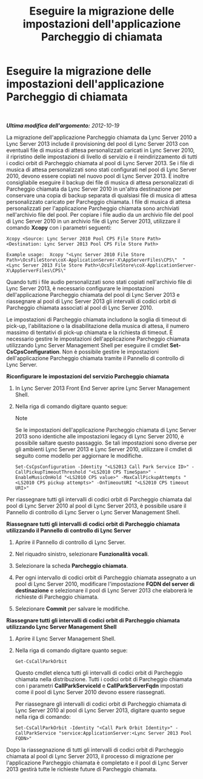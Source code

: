 ﻿---
title: Eseguire la migrazione delle impostazioni dell'applicazione Parcheggio di chiamata
TOCTitle: Eseguire la migrazione delle impostazioni dell'applicazione Parcheggio di chiamata
ms:assetid: 23b192d2-93ec-42a8-b175-b6ed502a2c35
ms:mtpsurl: https://technet.microsoft.com/it-it/library/JJ687993(v=OCS.15)
ms:contentKeyID: 49887478
ms.date: 08/24/2015
mtps_version: v=OCS.15
ms.translationtype: HT
---

# Eseguire la migrazione delle impostazioni dell'applicazione Parcheggio di chiamata

 

_**Ultima modifica dell'argomento:** 2012-10-19_

La migrazione dell'applicazione Parcheggio chiamata da Lync Server 2010 a Lync Server 2013 include il provisioning del pool di Lync Server 2013 con eventuali file di musica di attesa personalizzati caricati in Lync Server 2010, il ripristino delle impostazioni di livello di servizio e il reindirizzamento di tutti i codici orbit di Parcheggio chiamata al pool di Lync Server 2013. Se i file di musica di attesa personalizzati sono stati configurati nel pool di Lync Server 2010, devono essere copiati nel nuovo pool di Lync Server 2013. È inoltre consigliabile eseguire il backup dei file di musica di attesa personalizzati di Parcheggio chiamata da Lync Server 2010 in un'altra destinazione per conservare una copia di backup separata di qualsiasi file di musica di attesa personalizzato caricato per Parcheggio chiamata. I file di musica di attesa personalizzati per l'applicazione Parcheggio chiamata sono archiviati nell'archivio file del pool. Per copiare i file audio da un archivio file del pool di Lync Server 2010 in un archivio file di Lync Server 2013, utilizzare il comando **Xcopy** con i parametri seguenti:

```
Xcopy <Source: Lync Server 2010 Pool CPS File Store Path> <Destination: Lync Server 2013 Pool CPS File Store Path>
```
```
Example usage:  Xcopy "<Lync Server 2010 File Store Path>\OcsFileStore\coX-ApplicationServer-X\AppServerFiles\CPS\"  "<Lync Server 2013 File Store Path>\OcsFileStore\coX-ApplicationServer-X\AppServerFiles\CPS\" 
```

Quando tutti i file audio personalizzati sono stati copiati nell'archivio file di Lync Server 2013, è necessario configurare le impostazioni dell'applicazione Parcheggio chiamata del pool di Lync Server 2013 e riassegnare al pool di Lync Server 2013 gli intervalli di codici orbit di Parcheggio chiamata associati al pool di Lync Server 2010.

Le impostazioni di Parcheggio chiamata includono la soglia di timeout di pick-up, l'abilitazione o la disabilitazione della musica di attesa, il numero massimo di tentativi di pick-up chiamata e la richiesta di timeout. È necessario gestire le impostazioni dell'applicazione Parcheggio chiamata utilizzando Lync Server Management Shell per eseguire il cmdlet **Set-CsCpsConfiguration**. Non è possibile gestire le impostazioni dell'applicazione Parcheggio chiamata tramite il Pannello di controllo di Lync Server.

**Riconfigurare le impostazioni del servizio Parcheggio chiamata**

1.  In Lync Server 2013 Front End Server aprire Lync Server Management Shell.

2.  Nella riga di comando digitare quanto segue:
    

    > [!NOTE]
    > Se le impostazioni dell'applicazione Parcheggio chiamata di Lync Server 2013 sono identiche alle impostazioni legacy di Lync Server 2010, è possibile saltare questo passaggio. Se tali impostazioni sono diverse per gli ambienti Lync Server 2013 e Lync Server 2010, utilizzare il cmdlet di seguito come modello per aggiornare le modifiche.

    
        Set-CsCpsConfiguration -Identity "<LS2013 Call Park Service ID>" -CallPickupTimeoutThreshold "<LS2010 CPS TimeSpan>" -EnableMusicOnHold "<LS2010 CPS value>" -MaxCallPickupAttempts "<LS2010 CPS pickup attempts>" -OnTimeoutURI "<LS2010 CPS timeout URI>"

Per riassegnare tutti gli intervalli di codici orbit di Parcheggio chiamata dal pool di Lync Server 2010 al pool di Lync Server 2013, è possibile usare il Pannello di controllo di Lync Server o Lync Server Management Shell.

**Riassegnare tutti gli intervalli di codici orbit di Parcheggio chiamata utilizzando il Pannello di controllo di Lync Server**

1.  Aprire il Pannello di controllo di Lync Server.

2.  Nel riquadro sinistro, selezionare **Funzionalità vocali**.

3.  Selezionare la scheda **Parcheggio chiamata**.

4.  Per ogni intervallo di codici orbit di Parcheggio chiamata assegnato a un pool di Lync Server 2010, modificare l'impostazione **FQDN del server di destinazione** e selezionare il pool di Lync Server 2013 che elaborerà le richieste di Parcheggio chiamata.

5.  Selezionare **Commit** per salvare le modifiche.

**Riassegnare tutti gli intervalli di codici orbit di Parcheggio chiamata utilizzando Lync Server Management Shell**

1.  Aprire il Lync Server Management Shell.

2.  Nella riga di comando digitare quanto segue:
    
        Get-CsCallParkOrbit
    
    Questo cmdlet elenca tutti gli intervalli di codici orbit di Parcheggio chiamata nella distribuzione. Tutti i codici orbit di Parcheggio chiamata con i parametri **CallParkServiceId** e **CallParkServerFqdn** impostati come il pool di Lync Server 2010 devono essere riassegnati.
    
    Per riassegnare gli intervalli di codici orbit di Parcheggio chiamata di Lync Server 2010 al pool di Lync Server 2013, digitare quanto segue nella riga di comando:
    
        Set-CsCallParkOrbit -Identity "<Call Park Orbit Identity>" -CallParkService "service:ApplicationServer:<Lync Server 2013 Pool FQDN>"

Dopo la riassegnazione di tutti gli intervalli di codici orbit di Parcheggio chiamata al pool di Lync Server 2013, il processo di migrazione per l'applicazione Parcheggio chiamata è completato e il pool di Lync Server 2013 gestirà tutte le richieste future di Parcheggio chiamata.

